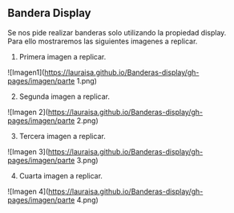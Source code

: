 ## Bandera Display
Se nos pide realizar banderas solo utilizando la propiedad display.   
Para ello mostraremos las siguientes imagenes a replicar.
1. Primera imagen a replicar.

  ![Imagen1](https://lauraisa.github.io/Banderas-display/gh-pages/imagen/parte 1.png)

2. Segunda imagen a replicar.

  ![Imagen 2](https://lauraisa.github.io/Banderas-display/gh-pages/imagen/parte 2.png)

3. Tercera imagen a replicar.

  ![Imagen 3](https://lauraisa.github.io/Banderas-display/gh-pages/imagen/parte 3.png)

4. Cuarta imagen a replicar.

  ![Imagen 4](https://lauraisa.github.io/Banderas-display/gh-pages/imagen/parte 4.png)
